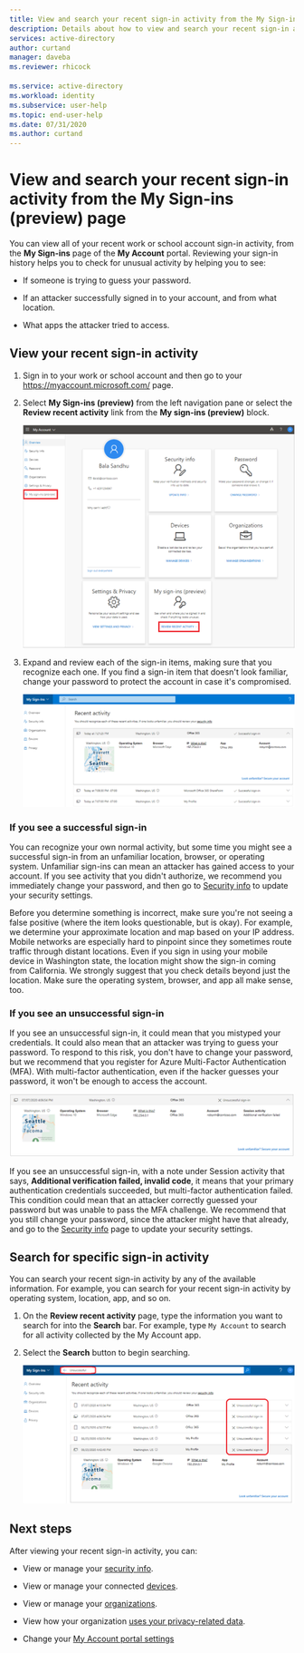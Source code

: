 ```yaml
---
title: View and search your recent sign-in activity from the My Sign-in (preview) page - Azure Active Directory | Microsoft Docs
description: Details about how to view and search your recent sign-in activity from the My Sign-ins page of the My Account portal.
services: active-directory
author: curtand
manager: daveba
ms.reviewer: rhicock

ms.service: active-directory
ms.workload: identity
ms.subservice: user-help
ms.topic: end-user-help
ms.date: 07/31/2020
ms.author: curtand
---
```


# View and search your recent sign-in activity from the My Sign-ins (preview) page

You can view all of your recent work or school account sign-in activity, from the **My Sign-ins** page of the **My Account** portal. Reviewing your sign-in history helps you to check for unusual activity by helping you to see:

- If someone is trying to guess your password.

- If an attacker successfully signed in to your account, and from what location.

- What apps the attacker tried to access.

## View your recent sign-in activity

1. Sign in to your work or school account and then go to your https://myaccount.microsoft.com/ page.

2. Select **My Sign-ins (preview)** from the left navigation pane or select the **Review recent activity** link from the **My sign-ins (preview)** block.

    ![My Account page, showing highlighted Recent activity links](media/my-account-portal/my-account-portal-sign-ins.png)

3. Expand and review each of the sign-in items, making sure that you recognize each one. If you find a sign-in item that doesn't look familiar, change your password to protect the account in case it's compromised.

    ![Recent activity page with expanded sign-in details](media/my-account-portal-sign-ins-page/recent-activity.png)

### If you see a successful sign-in

You can recognize your own normal activity, but some time you might see a successful sign-in from an unfamiliar location, browser, or operating system. Unfamiliar sign-ins can mean an attacker has gained access to your account. If you see activity that you didn't authorize, we recommend you immediately change your password, and then go to [Security info](https://mysignins.microsoft.com/security-info) to update your security settings.

Before you determine something is incorrect, make sure you're not seeing a false positive (where the item looks questionable, but is okay). For example, we determine your approximate location and map based on your IP address. Mobile networks are especially hard to pinpoint since they sometimes route traffic through distant locations. Even if you sign in using your mobile device in Washington state, the location might show the sign-in coming from California. We strongly suggest that you check details beyond just the location. Make sure the operating system, browser, and app all make sense, too.

### If you see an unsuccessful sign-in

If you see an unsuccessful sign-in, it could mean that you mistyped your credentials. It could also mean that an attacker was trying to guess your password. To respond to this risk, you don't have to change your password, but we recommend that you register for Azure Multi-Factor Authentication (MFA). With multi-factor authentication, even if the hacker guesses your password, it won't be enough to access the account.

![Unsuccessful sign-in tile](media/my-account-portal-sign-ins-page/unsuccessful.png)

If you see an unsuccessful sign-in, with a note under Session activity that says, **Additional verification failed, invalid code**, it means that your primary authentication credentials succeeded, but multi-factor authentication failed. This condition could mean that an attacker correctly guessed your password but was unable to pass the MFA challenge. We recommend that you still change your password, since the attacker might have that already, and go to the [Security info](https://mysignins.microsoft.com/security-info) page to update your security settings.

## Search for specific sign-in activity

You can search your recent sign-in activity by any of the available information. For example, you can search for your recent sign-in activity by operating system, location, app, and so on.

1. On the **Review recent activity** page, type the information you want to search for into the **Search** bar. For example, type `My Account` to search for all activity collected by the My Account app.

2. Select the **Search** button to begin searching.

    ![Recent Activity page, showing highlighted search bar, search button, and results](media/my-account-portal-sign-ins-page/sign-in-search.png)

## Next steps

After viewing your recent sign-in activity, you can:

- View or manage your [security info](user-help-security-info-overview.md).

- View or manage your connected [devices](my-account-portal-devices-page.md).

- View or manage your [organizations](my-account-portal-organizations-page.md).

- View how your organization [uses your privacy-related data](my-account-portal-privacy-page.md).

- Change your [My Account portal settings](my-account-portal-settings.md)
